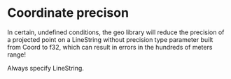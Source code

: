 # Coordinate precison

In certain, undefined conditions, the geo library will reduce the precision of a projected
point on a LineString without precision type parameter built from Coord<f64> to f32,
which can result in errors in the hundreds of meters range!

Always specify LineString<f64>.
